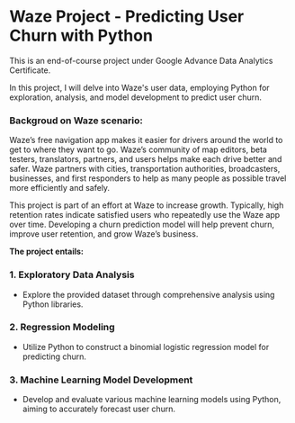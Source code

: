 # Waze Project - Predicting User Churn with Python

This is an end-of-course project under Google Advance Data Analytics Certificate.

In this project, I will delve into Waze's user data, employing Python for exploration, analysis, and model development to predict user churn.

### Backgroud on Waze scenario:
Waze’s free navigation app makes it easier for drivers around the world to get to where they want to go. Waze’s community of map editors, beta testers, translators, partners, and users helps make each drive better and safer. Waze partners with cities, transportation authorities, broadcasters, businesses, and first responders to help as many people as possible travel more efficiently and safely.

This project is part of an effort at Waze to increase growth. Typically, high retention rates indicate satisfied users who repeatedly use the Waze app over time. Developing a churn prediction model will help prevent churn, improve user retention, and grow Waze’s business.

**The project entails:**

### 1. Exploratory Data Analysis
- Explore the provided dataset through comprehensive analysis using Python libraries.

### 2. Regression Modeling
- Utilize Python to construct a binomial logistic regression model for predicting churn.

### 3. Machine Learning Model Development
- Develop and evaluate various machine learning models using Python, aiming to accurately forecast user churn.


